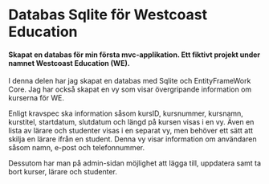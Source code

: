 # Databas Sqlite för Westcoast Education

#### Skapat en databas för min första mvc-applikation. Ett fiktivt projekt under namnet Westcoast Education (WE).

I denna delen har jag skapat en databas med Sqlite och EntityFrameWork Core. Jag har också skapat en vy som visar övergripande information om kurserna för WE. 

Enligt kravspec ska information såsom kursID, kursnummer, kursnamn, kurstitel, startdatum, slutdatum och längd på kursen visas i en vy. Även en lista av lärare och studenter visas i en separat vy, men behöver ett sätt att skilja en lärare ifrån en student. Denna vy visar information om användaren såsom namn, e-post och telefonnummer. 

Dessutom har man på admin-sidan möjlighet att lägga till, uppdatera samt ta bort kurser, lärare och studenter. 
